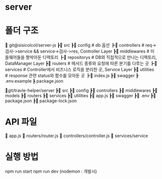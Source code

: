 # server


# 폴더 구조

📂 git@sisicolcol/server-js
  ┣📂 src
    ┣📂 config # db 옵션
    ┣📂 controllers # req->검사->service && service->검사->res, Controller Layer
    ┣📂 middlewares # 미들웨어들을 짱박아둔 디렉토리
    ┣📂 repositorys # DB와 직접적으로 만나는 디렉토리, DataManager Layer
    ┣📂 routers # 메서드 종류와 요청에 따른 분기를 다루는 곳
    ┣📂 services # Controller에서 비즈니스 로직을 분리한 곳, Service Layer
    ┣📂 utilities # response 관련 status와 함수를 모아둔 곳
    ┣📜 index.js
  ┣📂 swagger
  ┣ .env.example
  ┣ package.json
  
📂git/travle-helper/server
  ┣📂 src
    ┣📂 config
    ┣📂 controllers
    ┣📂 middlewares
    ┣📂 models
    ┣📂 routers
    ┣📂 services
    ┣📂 utilities
    ┣📃 app.js
  ┣📂 swagger
  ┣📂 .env
  ┣📂 package.json
  ┣📂 package-lock.json
  
 # API 파일
 📃 app.js
 📃 routers/router.js
 📃 controllers/controller.js
 📃 services/service
 
 # 실행 방법
 npm run start 
 npm run dev (nodemon : 개발시)
